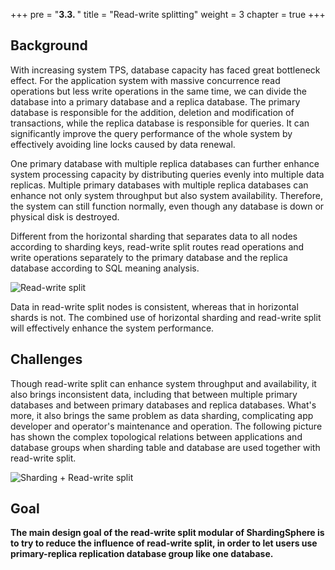 +++
pre = "<b>3.3. </b>"
title = "Read-write splitting"
weight = 3
chapter = true
+++

## Background

With increasing system TPS, database capacity has faced great bottleneck effect. For the application system with massive concurrence read operations but less write operations in the same time, we can divide the database into a primary database and a replica database. The primary database is responsible for the addition, deletion and modification of transactions, while the replica database is responsible for queries. It can significantly improve the query performance of the whole system by effectively avoiding line locks caused by data renewal.

One primary database with multiple replica databases can further enhance system processing capacity by distributing queries evenly into multiple data replicas. Multiple primary databases with multiple replica databases can enhance not only system throughput but also system availability. Therefore, the system can still function normally, even though any database is down or physical disk is destroyed.

Different from the horizontal sharding that separates data to all nodes according to sharding keys, read-write split routes read operations and write operations separately to the primary database and the replica database according to SQL meaning analysis.

![Read-write split](https://shardingsphere.apache.org/document/current/img/read-write-split/read-write-split.png)

Data in read-write split nodes is consistent, whereas that in horizontal shards is not. The combined use of horizontal sharding and read-write split will effectively enhance the system performance.

## Challenges

Though read-write split can enhance system throughput and availability, it also brings inconsistent data, including that between multiple primary databases and between primary databases and replica databases. What's more, it also brings the same problem as data sharding, complicating app developer and operator's maintenance and operation. The following picture has shown the complex topological relations between applications and database groups when sharding table and database are used together with read-write split.

![Sharding + Read-write split](https://shardingsphere.apache.org/document/current/img/read-write-split/sharding-read-write-split.png)

## Goal

**The main design goal of the read-write split modular of ShardingSphere is to try to reduce the influence of read-write split, in order to let users use primary-replica replication database group like one database.**